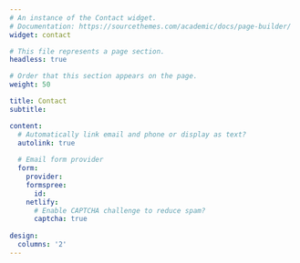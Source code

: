 ```yaml
---
# An instance of the Contact widget.
# Documentation: https://sourcethemes.com/academic/docs/page-builder/
widget: contact

# This file represents a page section.
headless: true

# Order that this section appears on the page.
weight: 50

title: Contact
subtitle:

content:
  # Automatically link email and phone or display as text?
  autolink: true
  
  # Email form provider
  form:
    provider: 
    formspree:
      id: 
    netlify:
      # Enable CAPTCHA challenge to reduce spam?
      captcha: true
  
design:
  columns: '2'
---
```

